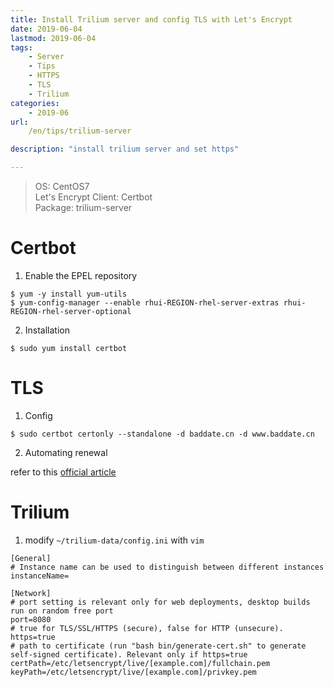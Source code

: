 ```yaml
---
title: Install Trilium server and config TLS with Let's Encrypt
date: 2019-06-04 
lastmod: 2019-06-04
tags: 
    - Server
    - Tips
    - HTTPS
    - TLS
    - Trilium
categories: 
    - 2019-06
url: 
    /en/tips/trilium-server

description: "install trilium server and set https"

---
```


> OS: CentOS7     
> Let's Encrypt Client: Certbot       
> Package: trilium-server

# Certbot
1. Enable the EPEL repository

```
$ yum -y install yum-utils
$ yum-config-manager --enable rhui-REGION-rhel-server-extras rhui-REGION-rhel-server-optional
```
2. Installation

```
$ sudo yum install certbot
```

# TLS
1. Config

```
$ sudo certbot certonly --standalone -d baddate.cn -d www.baddate.cn
```
2. Automating renewal

refer to this [official article](https://certbot.eff.org/docs/using.html#renewal)
# Trilium
1. modify `~/trilium-data/config.ini` with `vim`

```
[General]
# Instance name can be used to distinguish between different instances
instanceName=

[Network]
# port setting is relevant only for web deployments, desktop builds run on random free port
port=8080
# true for TLS/SSL/HTTPS (secure), false for HTTP (unsecure).
https=true 
# path to certificate (run "bash bin/generate-cert.sh" to generate self-signed certificate). Relevant only if https=true
certPath=/etc/letsencrypt/live/[example.com]/fullchain.pem
keyPath=/etc/letsencrypt/live/[example.com]/privkey.pem
```
